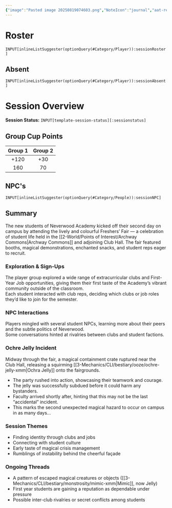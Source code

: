 ```yaml
---
{"image":"Pasted image 20250819074603.png","NoteIcon":"journal","aat-render-enabled":true,"fc-category":["Academy Event"],"fc-display-name":"Freshers Fair","sessionstatus":"Occurred","type":"Session Journal","sessionDate":"2025-07-19","players":7,"OneLiner":"Freshers Fair and Ochre Jelly","timelines":["journal"],"tags":["journal","#Category/Journal"],"obsidianUIMode":"preview","sessionRoster":["[[1-Party/Group 2/Cyinth Agora.md|Cyinth Agora]]","[[1-Party/Group 1/Guiloip Guhloo (Glue).md|Guiloip Guhloo (Glue)]]","[[1-Party/Group 1/Milfjord Goodleaf.md|Milfjord Goodleaf]]","[[1-Party/Group 1/Vigilius Palamas.md|Vigilius Palamas]]","[[1-Party/Group 2/Harry Blackstone.md|Harry Blackstone]]","[[1-Party/Group 2/Lyra Everlight.md|Lyra Everlight]]","[[1-Party/Group 1/Atudark.md|Atudark]]"],"sessionAbsent":["[[1-Party/Group 2/H'er.md|H'er]]"],"sessionNPC":null,"dg-publish":true,"dg-path":"Session Journals/2025-07-19 - Freshers Fair.md","permalink":"/session-journals/2025-07-19-freshers-fair/","dgPassFrontmatter":true,"updated":"2025-09-27T18:55:24.000+01:00"}
---
```



# Roster 



`INPUT[inlineListSuggester(optionQuery(#Category/Player)):sessionRoster]`
 

## Absent



`INPUT[inlineListSuggester(optionQuery(#Category/Player)):sessionAbsent]`
 

# Session Overview

**Session Status:** `INPUT[template-session-status][:sessionstatus]`

## Group Cup Points

| Group 1 | Group 2 |
| :-----: | :-----: |
|  +120   |   +30   |
|   160   |   70    |

## NPC's

`INPUT[inlineListSuggester(optionQuery(#Category/People)):sessionNPC]`

## Summary

The new students of Neverwood Academy kicked off their second day on campus by attending the lively and colourful Freshers’ Fair — a celebration of student life held in the [[2-World/Points of Interest/Archway Commons\|Archway Commons]] and adjoining Club Hall. The fair featured booths, magical demonstrations, enchanted snacks, and student reps eager to recruit.

### Exploration & Sign-Ups

The player group explored a wide range of extracurricular clubs and First-Year Job opportunities, giving them their first taste of the Academy’s vibrant community outside of the classroom.  
Each student interacted with club reps, deciding which clubs or job roles they’d like to join for the semester.

### NPC Interactions

Players mingled with several student NPCs, learning more about their peers and the subtle politics of Neverwood.  
Some conversations hinted at rivalries between clubs and student factions.

### Ochre Jelly Incident

Midway through the fair, a magical containment crate ruptured near the Club Hall, releasing a squirming [[3-Mechanics/CLI/bestiary/ooze/ochre-jelly-xmm\|Ochra Jelly]] onto the fairgrounds.

* The party rushed into action, showcasing their teamwork and courage.  
* The jelly was successfully subdued before it could harm any bystanders.  
* Faculty arrived shortly after, hinting that this may not be the last “accidental” incident.  
* This marks the second unexpected magical hazard to occur on campus in as many days…

### Session Themes

* Finding identity through clubs and jobs  
* Connecting with student culture  
* Early taste of magical crisis management  
* Rumblings of instability behind the cheerful façade

### Ongoing Threads

* A pattern of escaped magical creatures or objects ([[3-Mechanics/CLI/bestiary/monstrosity/mimic-xmm\|Mimic]], now Jelly)  
* First year students are gaining a reputation as dependable under pressure  
* Possible inter-club rivalries or secret conflicts among students